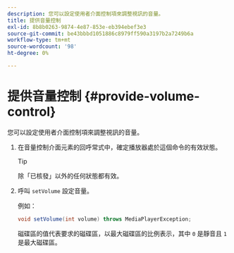 ```yaml
---
description: 您可以設定使用者介面控制項來調整視訊的音量。
title: 提供音量控制
exl-id: 8b8b0263-9874-4e87-853e-eb394ebef3e3
source-git-commit: be43bbbd1051886c8979ff590a3197b2a7249b6a
workflow-type: tm+mt
source-wordcount: '98'
ht-degree: 0%

---
```


# 提供音量控制 {#provide-volume-control}

您可以設定使用者介面控制項來調整視訊的音量。

1. 在音量控制介面元素的回呼常式中，確定播放器處於這個命令的有效狀態。

   >[!TIP]
   >
   >除「已核發」以外的任何狀態都有效。

1. 呼叫 `setVolume` 設定音量。

   例如：

   ```java
   void setVolume(int volume) throws MediaPlayerException;
   ```

   磁碟區的值代表要求的磁碟區，以最大磁碟區的比例表示，其中 `0` 是靜音且 `1` 是最大磁碟區。
